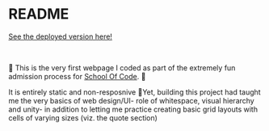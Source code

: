 # README

[See the deployed version here!](https://aureaflamma.github.io/Tribute_page_chesterton/)

<br>

🎉 This is the very first webpage I coded as part of the extremely fun admission process for [School Of Code](https://www.schoolofcode.com/). 🎉

It is entirely static and  non-resposnive 😬Yet, building this project had taught me the very basics of web design/UI- role of whitespace, visual hierarchy and unity- in addition to letting me practice creating basic grid layouts with cells of varying sizes (viz. the quote section)
